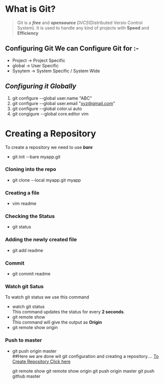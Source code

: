 # What is Git? 
> Git is a **_free_** and _**opensource**_ _DVCS_(Distributed Versio Control System). 
> It is used to handle any kind of projects with **Speed** and **Efficiency**  
## Configuring Git  We can Configure Git for :-  
* Project -> Project Specific 
* global  -> User Specific 
* Sysytem -> System Specific / System Wide  
## _Configuring it Globally_  
1. git configure --global user.name "ABC" 
2. git configure --global user.email "xyz@gmail.com" 
3. git configure --global color.ui auto 
4. git congigure --global core.editor vim  
# Creating a Repository  
To create a repository we need to use **_bare_**  
* git init --bare myapp.git  
### Cloning into the repo  
* git clone --local myapp.git myapp  
### Creating a file  
* vim readme  
### Checking the Status  
* git status  
### Adding the newly created file  
* git add readme  
### Commit  
* git commit readme  
### Watch git Satus  
To watch git status we use this command  
* watch git status  
This command updates the status for every **2 seconds**.  
* git remote show  
This command will give the output as **Origin**  
* git remote show origin  
### Push to master  
* git push origin master  
##Here we are done wit git configuration and creating a repository....  [To Create Repository Click here](https://github.com)

	git remote show 
	git remote show origin 
	git push origin master
	git push github master
